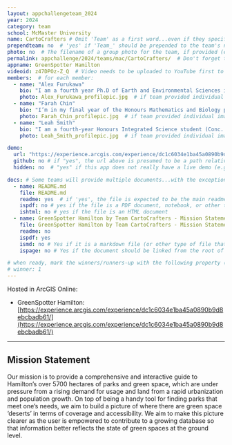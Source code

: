 ```yaml
---
layout: appchallengeteam_2024
year: 2024
category: team
school: McMaster University
name: CartoCrafters # Omit 'Team' as a first word...even if they specifically named themselves "Team X"
prependteam: no  # 'yes' if 'Team_' should be prepended to the team's name (i.e., they specifically named themselves "Team X" instead of just "X")
photo: no  # The filename of a group photo for the team, if provided (e.g., team.jpg)...expected to be located inside the images folder in the team's repo.
permalink: appchallenge/2024/teams/mac/CartoCrafters/  # Don't forget to update the school short-code in the URL...
appname: GreenSpotter Hamilton
videoid: z47DPOz-Z_Q  # Video needs to be uploaded to YouTube first to get this ID
members:  # for each member:
  - name: "Alex Furukawa"
    bio: "I am a fourth year Ph.D of Earth and Environmental Sciences in the Mac Ecohydrology Lab and an ECCE student associate. My research explores the hydrological dynamics of the peatlands of the Boreal Shield and how that influences their resilience to climate change and wildfire. I’ve been a long-time teaching assistant for GIS at McMaster since my M.Sc and integrate it into my field-based research wherever I can. When I’m not in the outdoors for science reasons I also love hiking and fishing, though not typically in peatlands."
    photo: Alex_Furukawa_profilepic.jpg  # if team provided individual images, the image named here should exist in the images folder in the team's repo.
  - name: "Farah Chin"
    bio: "I’m in my final year of the Honours Mathematics and Biology program, and pursuing a certificate in GIS. I’m particularly interested in the application of GIS techniques and spatial statistics to topics in epidemiology and public health. I’m currently working as an assistant in the Lloyd Reeds Map Collection, where I'm working on a project exploring the development of 19th century polar maps in conjunction with scientific expeditions. In my spare time I’m usually crocheting, playing Zelda, or watching horror movies."
    photo: Farah_Chin_profilepic.jpg  # if team provided individual images, the image named here should exist in the images folder in the team's repo.
  - name: "Leah Smith"
    bio: "I am a fourth-year Honours Integrated Science student (Conc. Earth & Environmental Science) and an ECCE student associate. I am currently pursuing a concurrent certificate in GIS, as well as PGO certification. I am currently working on my undergraduate thesis, evaluating badland susceptibility in Basilicata, Italy, through a regression-based MCE approach. Outside of academia, I can be found listening to my latest Spotify Daylist, playing my ukulele, sending my friends Reels, or rehearsing for the MacSci Musical."
    photo: Leah_Smith_profilepic.jpg  # if team provided individual images, the image named here should exist in the images folder in the team's repo.

demo:
  url: "https://experience.arcgis.com/experience/dc1c6034e1ba45a0890b9d8ebcbadb61/"  # A relative path if hosted from the team's folder in the GitHub repo, otherwise a full url (and specify "no" for the github property below)
  github: no # if "yes", the url above is presumed to be a path relative to the gh_pages URL for the team in GitHub...otherwise, a full URL is expected.
  hidden: no  # "yes" if this app does not really have a live demo (e.g., mobile/AppStudio apps)

docs: # Some teams will provide multiple documents...with the exception of the README.md, these are generally expected to be in a docs/ subfolder of their repo
  - name: README.md
    file: README.md
    readme: yes  # if 'yes', the file is expected to be the main readme document at the root of the team's repository
    ispdf: no # yes if the file is a PDF document, notebook, or other type of file (since the filename will need to be appended to the URL)
    ishtml: no # yes if the file is an HTML document
  - name: GreenSpotter Hamilton by Team CartoCrafters - Mission Statement.pdf
    file: GreenSpotter Hamilton by Team CartoCrafters - Mission Statement.pdf
    readme: no
    ispdf: yes
    ismd: no # Yes if it is a markdown file (or other type of file that can be previewed in GitHub)
    ispage: no # Yes if the document should be linked from the root of the repo, otherwise it is expected to be in the /docs subfolder

# when ready, mark the winners/runners-up with the following property (1, 2 or 3 for winners and first/second runners-up):
# winner: 1
---
```


Hosted in ArcGIS Online:

- GreenSpotter Hamilton: [https://experience.arcgis.com/experience/dc1c6034e1ba45a0890b9d8ebcbadb61/](https://experience.arcgis.com/experience/dc1c6034e1ba45a0890b9d8ebcbadb61/)

---

## Mission Statement

Our mission is to provide a comprehensive and interactive guide to Hamilton’s over 5700 hectares of parks and green space, which are under pressure from a rising demand for usage and land from a rapid urbanization and population growth. On top of being a handy tool for finding parks that meet one’s needs, we aim to build a picture of where there are green space ‘deserts’ in terms of coverage and accessibility. We aim to make this picture clearer as the user is empowered to contribute to a growing database so that information better reflects the state of green spaces at the ground level.
